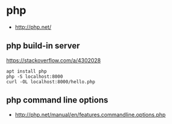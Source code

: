 # php

* http://php.net/

## php build-in server

https://stackoverflow.com/a/4302028

```
apt install php
php -S localhost:8000
curl -OL localhost:8000/hello.php
```

## php command line options

* http://php.net/manual/en/features.commandline.options.php
